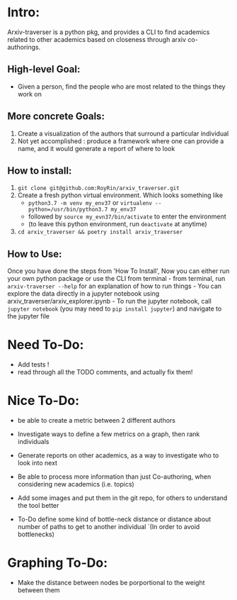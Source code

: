 # Intro:
Arxiv-traverser is a python pkg, and provides a CLI to find academics related to other academics
 based on closeness through arxiv co-authorings.


## High-level Goal:
* Given a person, find the people who are most related to the things they work on

## More concrete Goals: 
1. Create a visualization of the authors that surround a particular individual
2. Not yet accomplished : produce a framework where one can provide a name,
 and it would generate a report of where to look 

## How to install:
1. `git clone git@github.com:RoyRin/arxiv_traverser.git` 
2. Create a fresh python virtual environment. Which looks something like 
    - `python3.7 -m venv my_env37` or `virtualenv --python=/usr/bin/python3.7 my_env37`
    - followed by `source my_evn37/bin/activate` to enter the environment
    - (to leave this python environment, run `deactivate` at anytime)
3. `cd arxiv_traverser && poetry install arxiv_traverser`

## How to Use:
Once you have done the steps from 'How To Install', Now you can either run your own python package or use the CLI from terminal
    - from terminal, run `arxiv-traverser --help` for an explanation of how to run things
    - You can explore the data directly in a jupyter notebook using arxiv_traverser/arxiv_explorer.ipynb
        - To run the jupyter notebook, call `jupyter notebook` (you may need to `pip install jupyter`) and navigate to the jupyter file 

# Need To-Do:
- Add tests !
- read through all the TODO comments, and actually fix them!

# Nice To-Do:
- be able to create a metric between 2 different authors
- Investigate ways to define a few metrics on a graph, then rank individuals
- Generate reports on other academics, as a way to investigate who to look into next
- Be able to process more information than just Co-authoring, when considering new academics (i.e. topics)
- Add some images and put them in the git repo, for others to understand the tool better

- To-Do define some kind of bottle-neck distance or distance about number of paths to get to another individual
`(In order to avoid bottlenecks)
# Graphing To-Do:
- Make the distance between nodes be porportional to the weight between them

